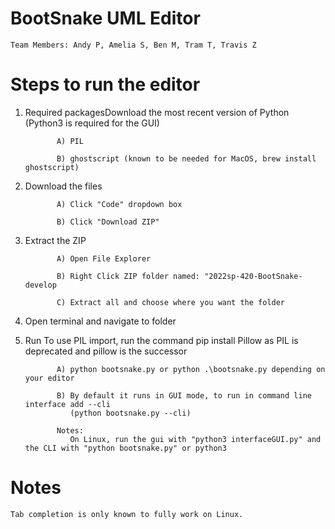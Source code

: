 # BootSnake UML Editor
    Team Members: Andy P, Amelia S, Ben M, Tram T, Travis Z
    
# Steps to run the editor
1. Required packagesDownload the most recent version of Python (Python3 is required for the GUI)

              A) PIL
              
              B) ghostscript (known to be needed for MacOS, brew install ghostscript)
              
2. Download the files              
              
              A) Click "Code" dropdown box
              
              B) Click "Download ZIP"
              
3. Extract the ZIP
              
              A) Open File Explorer
              
              B) Right Click ZIP folder named: "2022sp-420-BootSnake-develop
              
              C) Extract all and choose where you want the folder
4. Open terminal and navigate to folder

5. Run
              To use PIL import, run the command pip install Pillow as PIL is 
              deprecated and pillow is the successor
              
              A) python bootsnake.py or python .\bootsnake.py depending on your editor
              
              B) By default it runs in GUI mode, to run in command line interface add --cli 
                 (python bootsnake.py --cli)
            
              Notes:
                 On Linux, run the gui with "python3 interfaceGUI.py" and the CLI with "python bootsnake.py" or python3


# Notes
    Tab completion is only known to fully work on Linux.